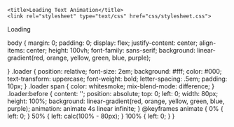 <!doctype html>
<html lang=en>
<head>
   
    <title>Loading Text Animation</title>
    <link rel="stylesheet" type="text/css" href="css/stylesheet.css">
</head>
<body>
    <div class="loader"><span>Loading</span></div>
</body>
</html>





body
{
    margin: 0;
    padding: 0;
    display: flex;
    justify-content: center;
    align-items: center;
    height: 100vh;
    font-family: sans-serif; 
    background: linear-gradient(red, orange, yellow, green, blue, purple);


    
}
.loader 
{
    position: relative;
    font-size: 2em;
    background: #fff;
    color:  #000;
    text-transform: uppercase;
    font-weight: bold;
    letter-spacing: .5em;
    padding: 10px;
}
.loader span
{
   color: whitesmoke;
   mix-blend-mode: difference;
}
.loader:before
{
    content: '';
    position: absolute;
    top: 0;
    left: 0;
    width: 80px;
    height: 100%;
    background: linear-gradient(red, orange, yellow, green, blue, purple);
    animation: animate 4s linear infinite;
}
@keyframes animate
{
    0%
    {
        left: 0;
    }
    50%
    {
        left: calc(100% - 80px);
    }
    100%
    {
        left: 0;
    }
}
